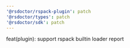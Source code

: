 ```yaml
---
'@rsdoctor/rspack-plugin': patch
'@rsdoctor/types': patch
'@rsdoctor/sdk': patch
---
```


feat(plugin): support rspack builtin loader report
